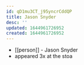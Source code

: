 ```yaml
---
id: qD1mu3CT_j95yncrCddQP
title: Jason Snyder
desc: ''
updated: 1644961726952
created: 1644961726952
---
```



- [[person]] - Jason Snyder
- appeared 3x at the stoa
